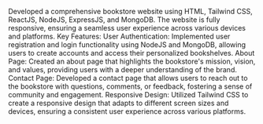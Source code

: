 Developed a comprehensive bookstore website using HTML, Tailwind CSS, ReactJS, NodeJS, 
ExpressJS, and MongoDB. The website is fully responsive, 
ensuring a seamless user experience across various devices and platforms.
Key Features:
User Authentication: Implemented user registration and login functionality using NodeJS and MongoDB, allowing users to create accounts and access their personalized bookshelves.
About Page: Created an about page that highlights the bookstore's mission, vision, and values, providing users with a deeper understanding of the brand.
Contact Page: Developed a contact page that allows users to reach out to the bookstore with questions, comments, or feedback, fostering a sense of community and engagement.
Responsive Design: Utilized Tailwind CSS to create a responsive design that adapts to different screen sizes and devices, ensuring a consistent user experience across various platforms.
